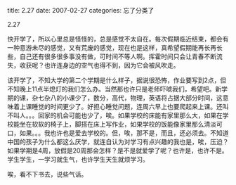 title: 2.27
date: 2007-02-27
categories: 忘了分类了

2.27

快开学了，所以心里总是怪怪的，总是感觉不太自在。每次假期临近结束，都会有一种意游未尽的感觉，又有荒废的感觉，现在也是这样，真希望假期能再长再长些，自己还有很多很多事没有做，可时间不等人啊。挥霍时间只会让青春不断流失，收获呢？也许连身边的空气也得不到，因为它会被风吹走。

该开学了，不知大学的第二个学期是什么样子，据说很恐怖，作业要写到2点，但不知晚上11点半熄灯的我们怎么办。当然那也许只是老师吓唬我们，希望吧。新学期的课，杂七杂八的小课少了，数分，高代，物理，英语将占据大部分时间，这意味着上课睡觉的时间更少了。好担心睡觉问题，连周六早上也要爬起来上课。还叫不叫人。。。回家的机会可能也少了，唉。如果学校的床能有家里那么大，如果在学校能坐在软软的椅子上，脚搭在床上写作业，如果学校的饭能像家里那么清淡可口，如果。。。我也许也是爱去学校的。但，唉，那不是，而且，还必须去。不知道中国的孩子为什么都这么厌学，就连自认为对学习有点兴趣的我也是，唉，压迫？如果学期是4周，放假是20周那会怎样？是不是就爱学了呢？也许是，也许不是。学生学生，一学习就生气，也许学生天生就烦学习。

唉，看不下书去，说些气话。
